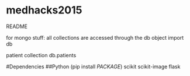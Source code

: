 # medhacks2015
README

for mongo stuff:
all collections are accessed through the db object
import db

patient collection
db.patients

#Dependencies
##Python
(pip install $PACKAGE$)
scikit
scikit-image
flask
